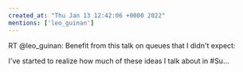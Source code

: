 ```yaml
---
created_at: "Thu Jan 13 12:42:06 +0000 2022"
mentions: ['leo_guinan']
---
```


RT @leo_guinan: Benefit from this talk on queues that I didn't expect:

I've started to realize how much of these ideas I talk about in #Su…